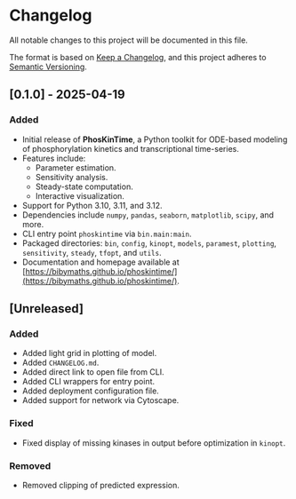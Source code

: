 # Changelog

All notable changes to this project will be documented in this file.

The format is based on [Keep a Changelog](https://keepachangelog.com/en/1.0.0/), and this project adheres to [Semantic Versioning](https://semver.org/spec/v2.0.0.html).

## [0.1.0] - 2025-04-19
### Added
- Initial release of **PhosKinTime**, a Python toolkit for ODE-based modeling of phosphorylation kinetics and transcriptional time-series.
- Features include:
  - Parameter estimation.
  - Sensitivity analysis.
  - Steady-state computation.
  - Interactive visualization.
- Support for Python 3.10, 3.11, and 3.12.
- Dependencies include `numpy`, `pandas`, `seaborn`, `matplotlib`, `scipy`, and more.
- CLI entry point `phoskintime` via `bin.main:main`.
- Packaged directories: `bin`, `config`, `kinopt`, `models`, `paramest`, `plotting`, `sensitivity`, `steady`, `tfopt`, and `utils`.
- Documentation and homepage available at [https://bibymaths.github.io/phoskintime/](https://bibymaths.github.io/phoskintime/). 
   
## [Unreleased]
### Added
- Added light grid in plotting of model.
- Added `CHANGELOG.md`.
- Added direct link to open file from CLI.
- Added CLI wrappers for entry point.
- Added deployment configuration file.
- Added support for network via Cytoscape.

### Fixed
- Fixed display of missing kinases in output before optimization in `kinopt`.

### Removed
- Removed clipping of predicted expression.
